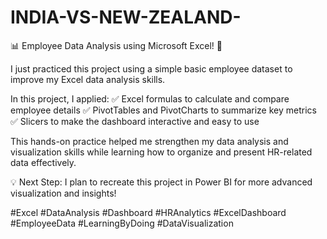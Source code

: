# INDIA-VS-NEW-ZEALAND-
📊 Employee Data Analysis using Microsoft Excel! 💼

I just practiced this project using a simple basic employee dataset to improve my Excel data analysis skills.

In this project, I applied:
✅ Excel formulas to calculate and compare employee details
✅ PivotTables and PivotCharts to summarize key metrics
✅ Slicers to make the dashboard interactive and easy to use

This hands-on practice helped me strengthen my data analysis and visualization skills while learning how to organize and present HR-related data effectively.

💡 Next Step: I plan to recreate this project in Power BI for more advanced visualization and insights!

#Excel #DataAnalysis #Dashboard #HRAnalytics #ExcelDashboard #EmployeeData #LearningByDoing #DataVisualization
